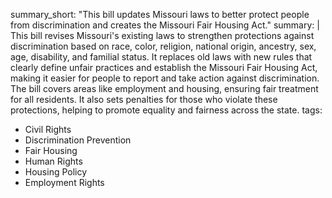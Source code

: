summary_short: "This bill updates Missouri laws to better protect people from discrimination and creates the Missouri Fair Housing Act."
summary: |
  This bill revises Missouri's existing laws to strengthen protections against discrimination based on race, color, religion, national origin, ancestry, sex, age, disability, and familial status. It replaces old laws with new rules that clearly define unfair practices and establish the Missouri Fair Housing Act, making it easier for people to report and take action against discrimination. The bill covers areas like employment and housing, ensuring fair treatment for all residents. It also sets penalties for those who violate these protections, helping to promote equality and fairness across the state.
tags:
  - Civil Rights
  - Discrimination Prevention
  - Fair Housing
  - Human Rights
  - Housing Policy
  - Employment Rights
